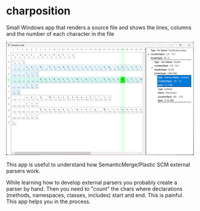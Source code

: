 # charposition
Small Windows app that renders a source file and shows the lines, columns and the number of each character in the file

![Char position counting chars on a file](https://raw.githubusercontent.com/PlasticSCM/charposition/master/screenshot/charpositionscreenshot.png)

This app is useful to understand how SemanticMerge/Plastic SCM external parsers work.

While learning how to develop external parsers you probably create a parser by hand. Then you need to "count" the chars where declarations (methods, namespaces, classes, includes) start and end. This is painful. This app helps you in the process.
